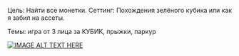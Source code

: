 Цель: Найти все монетки.
Сеттинг: Похождения зелёного кубика или как я забил на ассеты.

Темы: игра от 3 лица за КУБИК, прыжки, паркур

[![IMAGE ALT TEXT HERE](https://img.youtube.com/vi/BZkK3ZrbG8o/0.jpg)](https://www.youtube.com/watch?v=BZkK3ZrbG8o)
